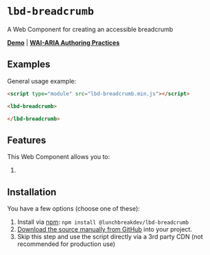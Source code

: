 # `lbd-breadcrumb`

A Web Component for creating an accessible breadcrumb

**[Demo](https://lunchbreakdev.github.io/lbd-components/components/breadcrumb)** | **[WAI-ARIA Authoring Practices](https://www.w3.org/WAI/ARIA/apg/patterns/breadcrumb/)**

## Examples

General usage example:

```html
<script type="module" src="lbd-breadcrumb.min.js"></script>

<lbd-breadcrumb>

</lbd-breadcrumb>
```

## Features

This Web Component allows you to:

1.

## Installation

You have a few options (choose one of these):

1. Install via [npm](https://www.npmjs.com/package/@lunchbreakdev/lbd-breadcrumb): `npm install @lunchbreakdev/lbd-breadcrumb`
2. [Download the source manually from GitHub](https://github.com/lunchbreakdev/lbd-components/releases) into your project.
3. Skip this step and use the script directly via a 3rd party CDN (not recommended for production use)
